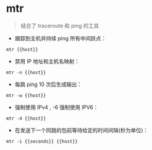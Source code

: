 # mtr

> 结合了 traceroute 和 ping 的工具

- 跟踪到主机并持续 ping 所有中间跃点：

`mtr {{host}}`

- 禁用 IP 地址和主机名映射：

`mtr -n {{host}}`

- 每跳 ping 10 次后生成输出：

`mtr -w {{host}}`

- 强制使用 IPv4 , -6 强制使用 IPV6：

`mtr -4 {{host}}`

- 在发送下一个同跳的包前等待给定的时间间隔(秒为单位)：

`mtr -i {{seconds}} {{host}}`

[#]: contributors: ([yoke88]，[Datura stramonium L.])